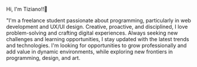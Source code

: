 
Hi, I'm Tiziano!!👋

"I'm a freelance student passionate about programming, particularly in web development and UX/UI design. Creative, proactive, and disciplined, I love problem-solving and crafting digital experiences. Always seeking new challenges and learning opportunities, I stay updated with the latest trends and technologies. I'm looking for opportunities to grow professionally and add value in dynamic environments, while exploring new frontiers in programming, design, and art.
